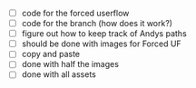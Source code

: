 - [ ] code for the forced userflow
- [ ] code for the branch (how does it work?)
- [ ] figure out how to keep track of Andys paths
- [ ] should be done with images for Forced UF
- [ ] copy and paste
- [ ] done with half the images
- [ ] done with all assets
